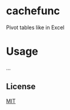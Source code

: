 # cachefunc

Pivot tables like in Excel

# Usage

...

## License

[MIT](https://choosealicense.com/licenses/mit/)